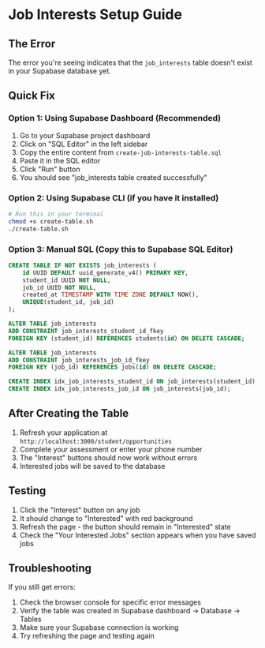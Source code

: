 # Job Interests Setup Guide

## The Error

The error you're seeing indicates that the `job_interests` table doesn't exist in your Supabase database yet.

## Quick Fix

### Option 1: Using Supabase Dashboard (Recommended)

1. Go to your Supabase project dashboard
2. Click on "SQL Editor" in the left sidebar
3. Copy the entire content from `create-job-interests-table.sql`
4. Paste it in the SQL editor
5. Click "Run" button
6. You should see "job_interests table created successfully"

### Option 2: Using Supabase CLI (if you have it installed)

```bash
# Run this in your terminal
chmod +x create-table.sh
./create-table.sh
```

### Option 3: Manual SQL (Copy this to Supabase SQL Editor)

```sql
CREATE TABLE IF NOT EXISTS job_interests (
    id UUID DEFAULT uuid_generate_v4() PRIMARY KEY,
    student_id UUID NOT NULL,
    job_id UUID NOT NULL,
    created_at TIMESTAMP WITH TIME ZONE DEFAULT NOW(),
    UNIQUE(student_id, job_id)
);

ALTER TABLE job_interests 
ADD CONSTRAINT job_interests_student_id_fkey 
FOREIGN KEY (student_id) REFERENCES students(id) ON DELETE CASCADE;

ALTER TABLE job_interests 
ADD CONSTRAINT job_interests_job_id_fkey 
FOREIGN KEY (job_id) REFERENCES jobs(id) ON DELETE CASCADE;

CREATE INDEX idx_job_interests_student_id ON job_interests(student_id);
CREATE INDEX idx_job_interests_job_id ON job_interests(job_id);
```

## After Creating the Table

1. Refresh your application at `http://localhost:3000/student/opportunities`
2. Complete your assessment or enter your phone number
3. The "Interest" buttons should now work without errors
4. Interested jobs will be saved to the database

## Testing

1. Click the "Interest" button on any job
2. It should change to "Interested" with red background
3. Refresh the page - the button should remain in "Interested" state
4. Check the "Your Interested Jobs" section appears when you have saved jobs

## Troubleshooting

If you still get errors:
1. Check the browser console for specific error messages
2. Verify the table was created in Supabase dashboard -> Database -> Tables
3. Make sure your Supabase connection is working
4. Try refreshing the page and testing again
